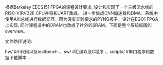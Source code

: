 根据Berkeley EECS151 FPGA的课程设计要求, 设计和实现了一个三级流水线的RISC-V(RV32I) CPU并将和UART集成。
进一步集成CNN加速器和DMA，系统中使用AXI总线进行数据交互。因为没有实验要求的PYNQ板子，设计在EGO1 FPGA上实现, 
同时课程设中的DRAM也改成了片外的SRAM。下面是整个系统框图的overview。

文件路径说明:

hw/                                #rtl代码以及testbench
  ...
sw/                                #汇编以及C程序
  ...
scripts/                           #串口程序和数据下载脚本
  ...
